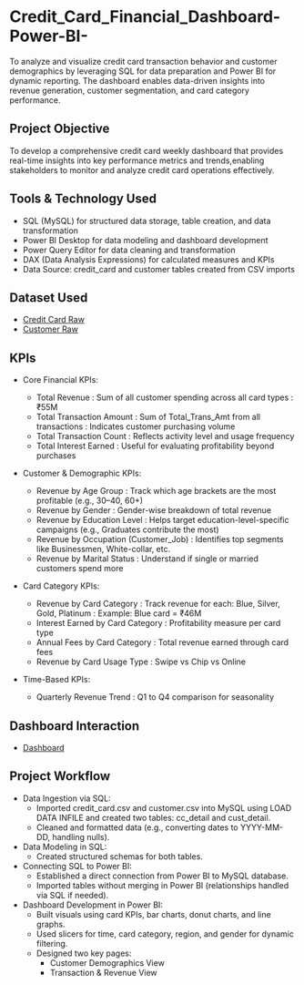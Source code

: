 # Credit_Card_Financial_Dashboard-Power-BI-
To analyze and visualize credit card transaction behavior and customer demographics by leveraging SQL for data preparation and Power BI for dynamic reporting. The dashboard enables data-driven insights into revenue generation, customer segmentation, and card category performance.

## Project Objective
To develop a comprehensive credit card weekly dashboard that provides real-time insights into key performance metrics and trends,enabling stakeholders to monitor and analyze credit card operations effectively.

## Tools & Technology Used
- SQL (MySQL) for structured data storage, table creation, and data transformation
- Power BI Desktop for data modeling and dashboard development
- Power Query Editor for data cleaning and transformation
- DAX (Data Analysis Expressions) for calculated measures and KPIs
- Data Source: credit_card and customer tables created from CSV imports


## Dataset Used
- <a href="https://github.com/yug0537/Credit_Card_Financial_Dashboard-Power-BI-/blob/main/credit_card.csv">Credit Card Raw<a/>
- <a href="https://github.com/yug0537/Credit_Card_Financial_Dashboard-Power-BI-/blob/main/customer.csv">Customer Raw<a/>

## KPIs
- Core Financial KPIs:
   - Total Revenue : Sum of all customer spending across all card types : ₹55M
   - Total Transaction Amount : Sum of Total_Trans_Amt from all transactions : Indicates customer purchasing volume
   - Total Transaction Count : Reflects activity level and usage frequency
   - Total Interest Earned : Useful for evaluating profitability beyond purchases
     
- Customer & Demographic KPIs:
   - Revenue by Age Group : Track which age brackets are the most profitable (e.g., 30–40, 60+)
   - Revenue by Gender : Gender-wise breakdown of total revenue
   - Revenue by Education Level : Helps target education-level-specific campaigns (e.g., Graduates contribute the most)
   - Revenue by Occupation (Customer_Job) : Identifies top segments like Businessmen, White-collar, etc.
   - Revenue by Marital Status : Understand if single or married customers spend more
         
- Card Category KPIs:
   - Revenue by Card Category : Track revenue for each: Blue, Silver, Gold, Platinum : Example: Blue card = ₹46M
   - Interest Earned by Card Category : Profitability measure per card type
   - Annual Fees by Card Category : Total revenue earned through card fees
   - Revenue by Card Usage Type : Swipe vs Chip vs Online
     
- Time-Based KPIs:
   - Quarterly Revenue Trend : Q1 to Q4 comparison for seasonality
 
## Dashboard Interaction
- <a href="https://github.com/yug0537/Credit_Card_Financial_Dashboard-Power-BI-/blob/main/Credit_Card_Report.pbix">Dashboard<a/>

## Project Workflow
- Data Ingestion via SQL:
   - 	Imported credit_card.csv and customer.csv into MySQL using LOAD DATA INFILE and created two tables: cc_detail and cust_detail.
   - 	Cleaned and formatted data (e.g., converting dates to YYYY-MM-DD, handling nulls).
- Data Modeling in SQL:
   - Created structured schemas for both tables.
- Connecting SQL to Power BI:
   - 	Established a direct connection from Power BI to MySQL database.
	-  Imported tables without merging in Power BI (relationships handled via SQL if needed).
- Dashboard Development in Power BI:
   -	Built visuals using card KPIs, bar charts, donut charts, and line graphs.
	-	Used slicers for time, card category, region, and gender for dynamic filtering.
	-	Designed two key pages:
	      - Customer Demographics View
	      - Transaction & Revenue View





